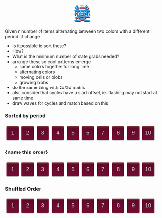 <!-- no-select -->

<p class="change">變</p>

Given n number of items alternating between two colors with a different period of change.

- Is it possible to sort these?
- How?
- What is the minimum number of state grabs needed?
- arrange these so cool patterns emerge
  - same colors together for long time
  - alternating colors
  - moving cells or blobs
  - growing blobs
- do the same thing with 2d/3d matrix
- also consider that cycles have a start offset, ie. flashing may not start at same time
- draw waves for cycles and match based on this


### Sorted by period
<div class="container">
  <div class="one"></div>
  <div class="two"></div>
  <div class="three"></div>
  <div class="four"></div>
  <div class="five"></div>
  <div class="six"></div>
  <div class="seven"></div>
  <div class="eight"></div>
  <div class="nine"></div>
  <div class="ten"></div>
</div>


### {name this order}
<div class="container">
  <div class="one"></div>  <!-- 1,2,3,4,5,6,7,8,9,10 -->
  <div class="two"></div>  <!-- 1,2,4,6,8,10 -->
  <div class="four"></div> <!-- 1,2,4,8 -->
  <div class="eight"></div><!-- 1,2,4,8 -->
  <div class="six"></div>  <!-- 1,2,3,6 -->
  <div class="three"></div><!-- 1,3,6,9 -->
  <div class="nine"></div> <!-- 1,3,9 -->
  <div class="ten"></div>  <!-- 1,2,5,10 -->
  <div class="five"></div> <!-- 1,5,10 -->
  <div class="seven"></div><!-- 1,7 -->
</div>



### Shuffled Order

<div class="container">
  <div class="nine"></div>
  <div class="three"></div>
  <div class="five"></div>
  <div class="four"></div>
  <div class="ten"></div>
  <div class="one"></div>
  <div class="eight"></div>
  <div class="six"></div>
  <div class="seven"></div>
  <div class="two"></div>
</div>



<style>
  p.change {
    font-size: 4em;
    margin: auto 0;
    font-family: 'Hiragino Kaku Gothic Pro', 'WenQuanYi Zen Hei', '微軟正黑體', '蘋果儷中黑', Helvetica, Arial, sans-serif;
    display: flex;
    justify-content: center;
    text-shadow: 2px 4px 0px hsl(354, 52%, 37%);
    color: hsla(204, 71%, 54%, 1);
  }
  .container {
    --one-color: #750c31;
    --two-color: #1b6a9e;
    display: flex;
    height: 60px;
    justify-content: space-between;
    background: transparent;
    width: 98%;
    padding: 0 !important;
    list-style: none;
    counter-reset: mycounter;
    border-radius: 3px;
  }
  .container > * {
    background: var(--one-color);
    color: #ddd;

    border-radius: 2px;
    background-image: linear-gradient(
      rgba(0,0,0, .2),
      rgba(0,0,0, 0)
    );
    box-shadow: 0 .1rem .1rem rgba(0, 0, 0, .65),
        inset 0 0.25rem rgba(255, 255, 55, .1);
    flex: 1;
    margin: auto 5px;
    height: 75%;
    counter-increment: mycounter;
    animation-timing-function: steps(1) !important;
    animation-name: color_change !important;
    animation-iteration-count: infinite !important;
  }
  .container > *:before {
    content: counter(mycounter);
    text-align: center;
    width: 100%;
    height: 100%;
    display: flex;
    justify-content: center;
    align-items: center;
    font-size: 1.25em;
    font-family: sans-serif;
    text-shadow: 2px 2px 5px #56116b;
  }
  .one   { animation-duration: 1s; }
  .two   { animation-duration: 2s; }
  .three { animation-duration: 3s; }
  .four  { animation-duration: 4s; }
  .five  { animation-duration: 5s; }
  .six   { animation-duration: 6s; }
  .seven { animation-duration: 7s; }
  .eight { animation-duration: 8s; }
  .nine  { animation-duration: 9s; }
  .ten   { animation-duration: 10s; }

  @keyframes color_change {
    50% {
      background-color: var(--two-color);
      box-shadow: 0 .1rem .1rem rgba(0, 0, 0, .75),
        inset 0 0.25rem rgba(100, 150, 255, .3);
    }
  }


</style>
